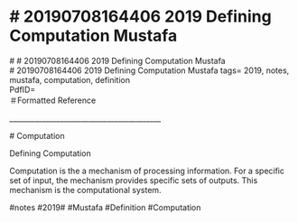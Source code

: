 # \# 20190708164406 2019 Defining Computation Mustafa

\# \# 20190708164406 2019 Defining Computation Mustafa\
\# 20190708164406 2019 Defining Computation Mustafa tags= 2019, notes, mustafa, computation, definition\
PdfID=\
＃Formatted Reference

\_\_\_\_\_\_\_\_\_\_\_\_\_\_\_\_\_\_\_\_\_\_\_\_\_\_\_\_\_\_\_\_\_\_\_\_\_\_\_\_\_\_

\# Computation

Defining Computation

Computation is the a mechanism of processing information. For a specific set of input, the mechanism provides specific sets of outputs. This mechanism is the computational system.

\#notes \#2019\# \#Mustafa \#Definition \#Computation
